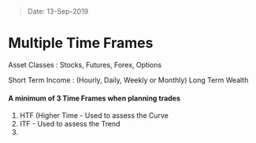 > Date: 13-Sep-2019
# Multiple Time Frames

Asset Classes
: Stocks, Futures, Forex, Options

Short Term Income
: (Hourly, Daily, Weekly or Monthly)
Long Term Wealth

#### A minimum of 3 Time Frames when planning trades
1. HTF (Higher Time  - Used to assess the Curve
2. ITF - Used to assess the Trend
3. 
<!--stackedit_data:
eyJoaXN0b3J5IjpbMTM2NDQ5ODc1OCw3MDM2MDUxMDNdfQ==
-->